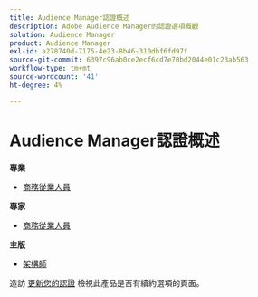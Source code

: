 ```yaml
---
title: Audience Manager認證概述
description: Adobe Audience Manager的認證選項概觀
solution: Audience Manager
product: Audience Manager
exl-id: a278740d-7175-4e23-8b46-310dbf6fd97f
source-git-commit: 6397c96ab0ce2ecf6cd7e70bd2044e01c23ab563
workflow-type: tm+mt
source-wordcount: '41'
ht-degree: 4%

---
```


# Audience Manager認證概述

**專業**

* [商務從業人員](/help/certifications/aam/aam-p-business.md) <!--AD0-E458-->

**專家**

* [商務從業人員](/help/certifications/aam/aam-e-business.md) <!--AD0-E457-->

**主版**

* [架構師](/help/certifications/aam/aam-m-architect.md) <!--AD0-E454-->

造訪 [更新您的認證](/help/certifications/renew.md) 檢視此產品是否有續約選項的頁面。
